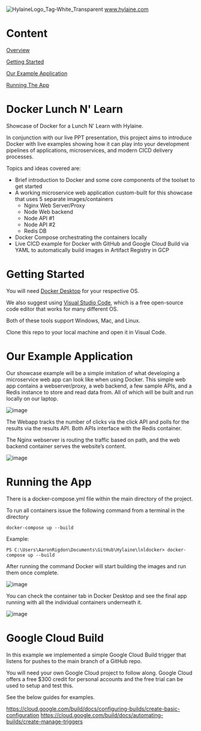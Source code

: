 ![HylaineLogo_Tag-White_Transparent](https://user-images.githubusercontent.com/51674375/169115975-78bb1ad7-1c07-484c-9fca-04056f43097d.png)
www.hylaine.com

# Content

   [Overview](#docker-lunch-n-learn)

   [Getting Started](#getting-started)

   [Our Example Application](#our-example-application)

   [Running The App](#running-the-app)

# Docker Lunch N' Learn
Showcase of Docker for a Lunch N' Learn with Hylaine.

In conjunction with our live PPT presentation, this project aims to introduce Docker with live examples showing how it can play into your development pipelines of applications, microservices, and modern CICD delivery processes. 

Topics and ideas covered are:

- Brief introduction to Docker and some core components of the toolset to get started
- A working microservice web application custom-built for this showcase that uses 5 separate images/containers
   - Nginx Web Server/Proxy
   - Node Web backend
   - Node API #1
   - Node API #2
   - Redis DB
-	Docker Compose orchestrating the containers locally
-	Live CICD example for Docker with GitHub and Google Cloud Build via YAML to automatically build images in Artifact Registry in GCP

# Getting Started
You will need [Docker Desktop](https://docs.docker.com/get-docker/) for your respective OS.

We also suggest using [Visual Studio Code](https://code.visualstudio.com/Download), which is a free open-source code editor that works for many different OS.

Both of these tools support Windows, Mac, and Linux.

Clone this repo to your local machine and open it in Visual Code.

# Our Example Application

Our showcase example will be a simple imitation of what developing a microservice web app can look like when using Docker. 
This simple web app contains a webserver/proxy, a web backend, a few sample APIs, and a Redis instance to store and read data from. All of which will be built and run locally on our laptop.

![image](https://user-images.githubusercontent.com/51674375/168856180-9dcfb349-8fa6-4d70-b1c2-a7a30f3af3ee.png)

The Webapp tracks the number of clicks via the click API and polls for the results via the results API. Both APIs interface with the Redis container.

The Nginx webserver is routing the traffic based on path, and the web backend container serves the website’s content.

![image](https://user-images.githubusercontent.com/51674375/168856335-1534cbe5-b430-42ae-893e-b0f2a2150b5e.png)

# Running the App
There is a docker-compose.yml file within the main directory of the project.

To run all containers issue the following command from a terminal in the directory
```
docker-compose up --build
```
Example:
```
PS C:\Users\AaronRigdon\Documents\GitHub\Hylaine\lnldocker> docker-compose up --build
```

After running the command Docker will start building the images and run them once complete. 

![image](https://user-images.githubusercontent.com/51674375/169122944-f615e352-8001-45cc-9304-4458fa907a4d.png)

You can check the container tab in Docker Desktop and see the final app running with all the individual containers underneath it.

![image](https://user-images.githubusercontent.com/51674375/169123950-d7a487cd-7e1d-4f08-85d9-686122d23a35.png)

# Google Cloud Build
In this example we implemented a simple Google Cloud Build trigger that listens for pushes to the main branch of a GitHub repo.

You will need your own Google Cloud project to follow along. Google Cloud offers a free $300 credit for personal accounts and the free trial can be used to setup and test this.

See the below guides for examples.

https://cloud.google.com/build/docs/configuring-builds/create-basic-configuration
https://cloud.google.com/build/docs/automating-builds/create-manage-triggers
